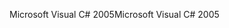 <span data-ttu-id="248e7-101">Microsoft Visual C# 2005</span><span class="sxs-lookup"><span data-stu-id="248e7-101">Microsoft Visual C# 2005</span></span>